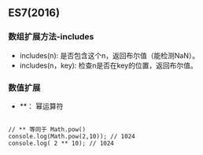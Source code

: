 ## ES7(2016)

### 数组扩展方法-includes

- includes(n): 是否包含这个n，返回布尔值（能检测NaN）。
- includes(n，key): 检查n是否在key的位置，返回布尔值。

### 数值扩展
- **： 幂运算符
```

// ** 等同于 Math.pow() 
console.log(Math.pow(2,10)); // 1024
console.log( 2 ** 10); // 1024
```
